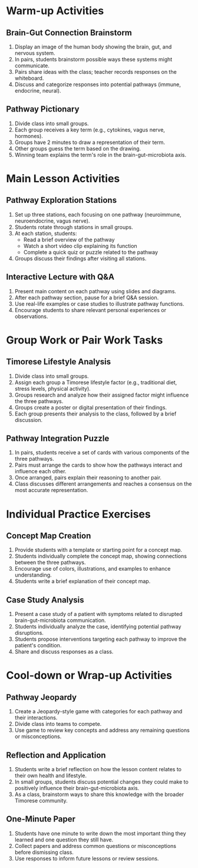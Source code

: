 # Warm-up Activities

## Brain-Gut Connection Brainstorm
1. Display an image of the human body showing the brain, gut, and nervous system.
2. In pairs, students brainstorm possible ways these systems might communicate.
3. Pairs share ideas with the class; teacher records responses on the whiteboard.
4. Discuss and categorize responses into potential pathways (immune, endocrine, neural).

## Pathway Pictionary
1. Divide class into small groups.
2. Each group receives a key term (e.g., cytokines, vagus nerve, hormones).
3. Groups have 2 minutes to draw a representation of their term.
4. Other groups guess the term based on the drawing.
5. Winning team explains the term's role in the brain-gut-microbiota axis.

# Main Lesson Activities

## Pathway Exploration Stations
1. Set up three stations, each focusing on one pathway (neuroimmune, neuroendocrine, vagus nerve).
2. Students rotate through stations in small groups.
3. At each station, students:
   - Read a brief overview of the pathway
   - Watch a short video clip explaining its function
   - Complete a quick quiz or puzzle related to the pathway
4. Groups discuss their findings after visiting all stations.

## Interactive Lecture with Q&A
1. Present main content on each pathway using slides and diagrams.
2. After each pathway section, pause for a brief Q&A session.
3. Use real-life examples or case studies to illustrate pathway functions.
4. Encourage students to share relevant personal experiences or observations.

# Group Work or Pair Work Tasks

## Timorese Lifestyle Analysis
1. Divide class into small groups.
2. Assign each group a Timorese lifestyle factor (e.g., traditional diet, stress levels, physical activity).
3. Groups research and analyze how their assigned factor might influence the three pathways.
4. Groups create a poster or digital presentation of their findings.
5. Each group presents their analysis to the class, followed by a brief discussion.

## Pathway Integration Puzzle
1. In pairs, students receive a set of cards with various components of the three pathways.
2. Pairs must arrange the cards to show how the pathways interact and influence each other.
3. Once arranged, pairs explain their reasoning to another pair.
4. Class discusses different arrangements and reaches a consensus on the most accurate representation.

# Individual Practice Exercises

## Concept Map Creation
1. Provide students with a template or starting point for a concept map.
2. Students individually complete the concept map, showing connections between the three pathways.
3. Encourage use of colors, illustrations, and examples to enhance understanding.
4. Students write a brief explanation of their concept map.

## Case Study Analysis
1. Present a case study of a patient with symptoms related to disrupted brain-gut-microbiota communication.
2. Students individually analyze the case, identifying potential pathway disruptions.
3. Students propose interventions targeting each pathway to improve the patient's condition.
4. Share and discuss responses as a class.

# Cool-down or Wrap-up Activities

## Pathway Jeopardy
1. Create a Jeopardy-style game with categories for each pathway and their interactions.
2. Divide class into teams to compete.
3. Use game to review key concepts and address any remaining questions or misconceptions.

## Reflection and Application
1. Students write a brief reflection on how the lesson content relates to their own health and lifestyle.
2. In small groups, students discuss potential changes they could make to positively influence their brain-gut-microbiota axis.
3. As a class, brainstorm ways to share this knowledge with the broader Timorese community.

## One-Minute Paper
1. Students have one minute to write down the most important thing they learned and one question they still have.
2. Collect papers and address common questions or misconceptions before dismissing class.
3. Use responses to inform future lessons or review sessions.